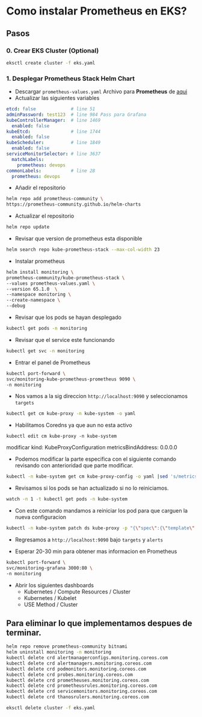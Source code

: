 # Como instalar Prometheus en EKS?



## Pasos

### 0. Crear EKS Cluster (Optional)
```bash
eksctl create cluster -f eks.yaml
```

### 1. Desplegar Prometheus Stack Helm Chart
- Descargar `prometheus-values.yaml` Archivo para **Prometheus** de [aqui](https://github.com/prometheus-community/helm-charts/tree/main/charts/kube-prometheus-stack)
- Actualizar las siguientes variables

```yaml
etcd: false             # line 51
adminPassword: test123  # line 984 Pass para Grafana
kubeControllerManager:  # line 1469
  enabled: false
kubeEtcd:               # line 1744
  enabled: false
kubeScheduler:          # line 1849
  enabled: false
serviceMonitorSelector: # line 3637
  matchLabels: 
    prometheus: devops
commonLabels:           # line 28
  prometheus: devops
```

- Añadir el repositorio
```bash
helm repo add prometheus-community \
https://prometheus-community.github.io/helm-charts
```
- Actualizar el repositorio
```bash
helm repo update
```
- Revisar que version de prometheus esta disponible
```bash
helm search repo kube-prometheus-stack --max-col-width 23
```
- Instalar prometheus
```bash
helm install monitoring \
prometheus-community/kube-prometheus-stack \
--values prometheus-values.yaml \
--version 65.1.0  \
--namespace monitoring \
--create-namespace \
--debug
```
- Revisar que los pods se hayan desplegado
```bash
kubectl get pods -n monitoring
```
- Revisar que el service este funcionando
```bash
kubectl get svc -n monitoring 
```
- Entrar el panel de Prometheus
```bash
kubectl port-forward \
svc/monitoring-kube-prometheus-prometheus 9090 \
-n monitoring
```

- Nos vamos a la sig direccion `http://localhost:9090` y seleccionamos `targets`

```bash
kubectl get cm kube-proxy -n kube-system -o yaml
```
- Habilitamos Coredns ya que aun no esta activo
```
kubectl edit cm kube-proxy -n kube-system
```
modificar
kind: KubeProxyConfiguration
metricsBindAddress: 0.0.0.0

- Podemos modificar la parte especifica con el siguiente comando revisando con anterioridad que parte modificar.
```bash
kubectl -n kube-system get cm kube-proxy-config -o yaml |sed 's/metricsBindAddress: ""/metricsBindAddress: 0.0.0.0/' | kubectl apply -f -
```
- Revisamos si los pods se han actualizado si no lo reiniciamos.
```bash
watch -n 1 -t kubectl get pods -n kube-system
```
- Con este comando mandamos a reiniciar los pod para que carguen la nueva configuracion
```bash
kubectl -n kube-system patch ds kube-proxy -p "{\"spec\":{\"template\":{\"metadata\":{\"labels\":{\"updateTime\":\"`date +'%s'`\"}}}}}"
```
- Regresamos a `http://localhost:9090` bajo `targets` y `alerts`

- Esperar 20-30 min para obtener mas informacion en Prometheus

```bash
kubectl port-forward \
svc/monitoring-grafana 3000:80 \
-n monitoring 
```

- Abrir los siguientes dashboards
  - Kubernetes / Compute Resources / Cluster
  - Kubernetes / Kubelet
  - USE Method / Cluster


## Para eliminar lo que implementamos despues de terminar.
```bash
helm repo remove prometheus-community bitnami
helm uninstall monitoring -n monitoring
kubectl delete crd alertmanagerconfigs.monitoring.coreos.com
kubectl delete crd alertmanagers.monitoring.coreos.com
kubectl delete crd podmonitors.monitoring.coreos.com
kubectl delete crd probes.monitoring.coreos.com
kubectl delete crd prometheuses.monitoring.coreos.com
kubectl delete crd prometheusrules.monitoring.coreos.com
kubectl delete crd servicemonitors.monitoring.coreos.com
kubectl delete crd thanosrulers.monitoring.coreos.com
```
```bash
eksctl delete cluster -f eks.yaml
```
